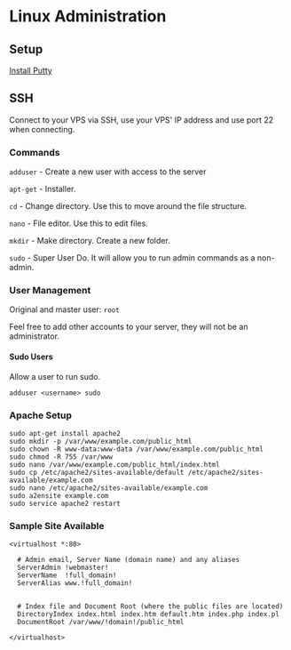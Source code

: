 # Linux Administration

## Setup

[Install Putty](http://the.earth.li/~sgtatham/putty/latest/x86/putty-0.63-installer.exe)

## SSH

Connect to your VPS via SSH, use your VPS' IP address and use port 22 when connecting.

### Commands

`adduser` - Create a new user with access to the server

`apt-get` - Installer.

`cd` - Change directory. Use this to move around the file structure.

`nano` - File editor. Use this to edit files.

`mkdir` - Make directory. Create a new folder.

`sudo` - Super User Do. It will allow you to run admin commands as a non-admin.

### User Management

Original and master user: `root`

Feel free to add other accounts to your server, they will not be an administrator.

#### Sudo Users

Allow a user to run sudo.

	adduser <username> sudo

### Apache Setup

	sudo apt-get install apache2
	sudo mkdir -p /var/www/example.com/public_html
	sudo chown -R www-data:www-data /var/www/example.com/public_html
	sudo chmod -R 755 /var/www
	sudo nano /var/www/example.com/public_html/index.html
	sudo cp /etc/apache2/sites-available/default /etc/apache2/sites-available/example.com
	sudo nano /etc/apache2/sites-available/example.com
	sudo a2ensite example.com
	sudo service apache2 restart

### Sample Site Available

	<virtualhost *:80>
	
	  # Admin email, Server Name (domain name) and any aliases
	  ServerAdmin !webmaster!
	  ServerName  !full_domain!
	  ServerAlias www.!full_domain!
	
	
	  # Index file and Document Root (where the public files are located)
	  DirectoryIndex index.html index.htm default.htm index.php index.pl
	  DocumentRoot /var/www/!domain!/public_html
	
	</virtualhost>
